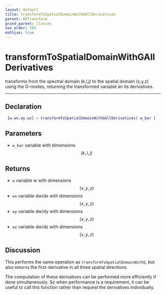 ```yaml
---
layout: default
title: transformToSpatialDomainWithGAllDerivatives
parent: WVTransform
grand_parent: Classes
nav_order: 165
mathjax: true
---
```


#  transformToSpatialDomainWithGAllDerivatives

transforms from the spectral domain (k,l,j) to the spatial domain (x,y,z) using the G-modes, returning the transformed variable an its derivatives.


---

## Declaration
```matlab
 [w,wx,wy,wz] = transformToSpatialDomainWithGAllDerivatives( w_bar )
```
## Parameters
+ `w_bar`  variable with dimensions $$(k,l,j)$$

## Returns
+ `w`  variable w with dimensions $$(x,y,z)$$
+ `wx`  variable dw/dx with dimensions $$(x,y,z)$$
+ `wy`  variable dw/dy with dimensions $$(x,y,z)$$
+ `wz`  variable dw/dz with dimensions $$(x,y,z)$$

## Discussion

This performs the same operation as `transformToSpatialDomainWithG`, but also returns the first-derivative in all three spatial directions.

The computation of these derivatives can be performed more efficiently if done simultaneously. So when performance is a requirement, it can be useful to call this function rather than request the derivatives individually.

